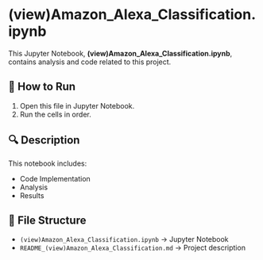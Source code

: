 # (view)Amazon_Alexa_Classification.ipynb

This Jupyter Notebook, **(view)Amazon_Alexa_Classification.ipynb**, contains analysis and code related to this project.

## 📌 How to Run
1. Open this file in Jupyter Notebook.
2. Run the cells in order.

## 🔍 Description
This notebook includes:
- Code Implementation
- Analysis
- Results

## 📂 File Structure
- `(view)Amazon_Alexa_Classification.ipynb` → Jupyter Notebook
- `README_(view)Amazon_Alexa_Classification.md` → Project description

